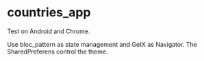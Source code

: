 # countries_app

Test on Android and Chrome.

Use bloc_pattern as state management and GetX as Navigator.
The SharedPreferens control the theme.
